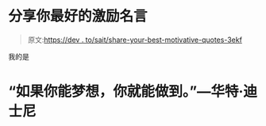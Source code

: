 # 分享你最好的激励名言

> 原文:[https://dev . to/sait/share-your-best-motivative-quotes-3ekf](https://dev.to/sait/share-your-best-motivational-quotes-3ekf)

我的是

# “如果你能梦想，你就能做到。”—华特·迪士尼